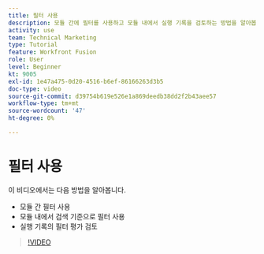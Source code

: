 ```yaml
---
title: 필터 사용
description: 모듈 간에 필터를 사용하고 모듈 내에서 실행 기록을 검토하는 방법을 알아봅니다. [!DNL Adobe Workfront Fusion].
activity: use
team: Technical Marketing
type: Tutorial
feature: Workfront Fusion
role: User
level: Beginner
kt: 9005
exl-id: 1e47a475-0d20-4516-b6ef-86166263d3b5
doc-type: video
source-git-commit: d39754b619e526e1a869deedb38dd2f2b43aee57
workflow-type: tm+mt
source-wordcount: '47'
ht-degree: 0%

---
```


# 필터 사용

이 비디오에서는 다음 방법을 알아봅니다.

* 모듈 간 필터 사용
* 모듈 내에서 검색 기준으로 필터 사용
* 실행 기록의 필터 평가 검토

>[!VIDEO](https://video.tv.adobe.com/v/335265/?quality=12)
